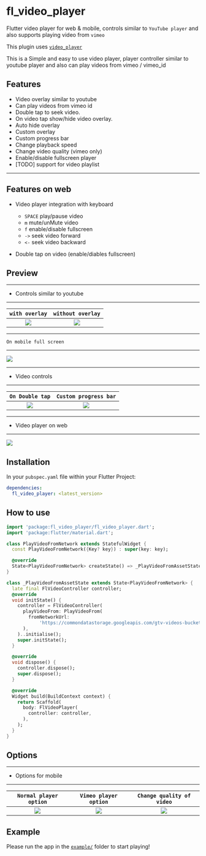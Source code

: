 # fl_video_player

Flutter video player for web & mobile, controls similar to `YouTube player` and also supports playing video from `vimeo`

This plugin uses [`video_player`](https://pub.dartlang.org/packages/video_player)

This is a Simple and easy to use video player, player controller similar to youtube player and also can play videos from vimeo / vimeo_id

## Features

- Video overlay similar to youtube
- Can play videos from vimeo id
- Double tap to seek video.
- On video tap show/hide video overlay.
- Auto hide overlay
- Custom overlay
- Custom progress bar
- Change playback speed
- Change video quality (vimeo only)
- Enable/disable fullscreen player
- [TODO] support for video playlist

---

## Features on web

- Video player integration with keyboard

  - `SPACE` play/pause video
  - `m` mute/unMute video
  - `f` enable/disable fullscreen
  - `->` seek video forward
  - `<-` seek video backward

- Double tap on video (enable/diables fullscreen)

## Preview

---

- Controls similar to youtube

---

|                                               `with overlay`                                               |                                             `without overlay`                                              |
| :--------------------------------------------------------------------------------------------------------: | :--------------------------------------------------------------------------------------------------------: |
| ![](https://user-images.githubusercontent.com/85326522/156813671-ba562deb-3607-46a6-800c-d3a731b22cdd.jpg) | ![](https://user-images.githubusercontent.com/85326522/156813681-fad9f1f9-d73c-478f-8477-b42342424b4a.jpg) |

---

`On mobile full screen`

---

![](https://user-images.githubusercontent.com/85326522/156813701-aa722624-fde3-4036-9392-a0107ee863b2.jpg)

---

- Video controls

---

|                                              `On Double tap`                                               |                                           `Custom progress bar`                                            |
| :--------------------------------------------------------------------------------------------------------: | :--------------------------------------------------------------------------------------------------------: |
| ![](https://user-images.githubusercontent.com/85326522/156813691-cd75c638-a4d3-4dda-8a22-eed3e43bd299.jpg) | ![](https://user-images.githubusercontent.com/85326522/156815812-e85bd5bc-2401-42d9-a7ba-c5ad2be494fa.jpg) |

---

- Video player on web

---

![](https://user-images.githubusercontent.com/85326522/156824569-d1ec705d-c278-4503-81fb-84e9dcb58336.jpg)
## Installation

In your `pubspec.yaml` file within your Flutter Project:

```yaml
dependencies:
  fl_video_player: <latest_version>
```

## How to use

```dart
import 'package:fl_video_player/fl_video_player.dart';
import 'package:flutter/material.dart';

class PlayVideoFromNetwork extends StatefulWidget {
  const PlayVideoFromNetwork({Key? key}) : super(key: key);

  @override
  State<PlayVideoFromNetwork> createState() => _PlayVideoFromAssetState();
}

class _PlayVideoFromAssetState extends State<PlayVideoFromNetwork> {
  late final FlVideoController controller;
  @override
  void initState() {
    controller = FlVideoController(
      playVideoFrom: PlayVideoFrom(
        fromNetworkUrl:
            'https://commondatastorage.googleapis.com/gtv-videos-bucket/sample/ForBiggerFun.mp4',
      ),
    )..initialise();
    super.initState();
  }

  @override
  void dispose() {
    controller.dispose();
    super.dispose();
  }

  @override
  Widget build(BuildContext context) {
    return Scaffold(
      body: FlVideoPlayer(
        controller: controller,
      ),
    );
  }
}

```

## Options

---

- Options for mobile

---

|                                           `Normal player option`                                           |                                           `Vimeo player option`                                            | `Change quality of video` |
| :--------------------------------------------------------------------------------------------------------: | :--------------------------------------------------------------------------------------------------------: | :--------------------------------------------------------------------------------------------------------: | 
| ![](https://user-images.githubusercontent.com/85326522/156813694-65cc70ff-f87f-4668-9ac4-7c0ee14c40cb.jpg) | ![](https://user-images.githubusercontent.com/85326522/156821283-f5470bd2-21ad-4fee-90ac-85176ccc788f.jpg) | ![](https://user-images.githubusercontent.com/85326522/156821301-7c6b1a6d-68a6-4945-8cca-d5e417042e30.jpg) | 

## Example

Please run the app in the [`example/`](https://github.com/newtaDev/fl_video_player/tree/master/example) folder to start playing!

